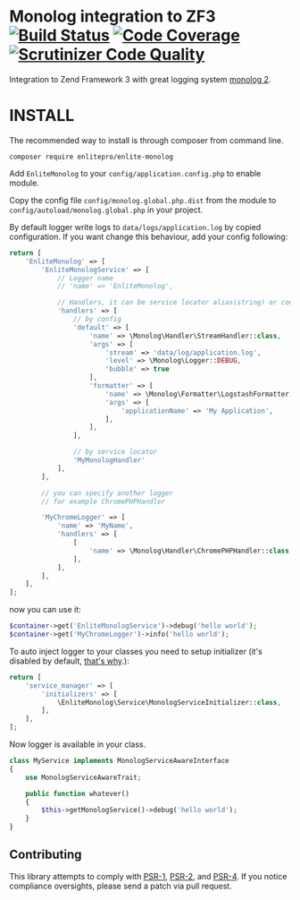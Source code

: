 Monolog integration to ZF3 [![Build Status](https://travis-ci.org/enlitepro/enlite-monolog.png)](https://travis-ci.org/enlitepro/enlite-monolog) [![Code Coverage](https://scrutinizer-ci.com/g/enlitepro/enlite-monolog/badges/coverage.png?b=master)](https://scrutinizer-ci.com/g/enlitepro/enlite-monolog/?branch=master) [![Scrutinizer Code Quality](https://scrutinizer-ci.com/g/enlitepro/enlite-monolog/badges/quality-score.png?b=master)](https://scrutinizer-ci.com/g/enlitepro/enlite-monolog/?branch=master)
==============

Integration to Zend Framework 3 with great logging system [monolog 2](https://github.com/Seldaek/monolog).

INSTALL
=======

The recommended way to install is through composer from command line.

```
composer require enlitepro/enlite-monolog
```

Add `EnliteMonolog` to your `config/application.config.php` to enable module.

Copy the config file `config/monolog.global.php.dist` from the module to `config/autoload/monolog.global.php` in your project.

By default logger write logs to `data/logs/application.log` by copied configuration.
If you want change this behaviour, add your config following:

```php
return [
    'EnliteMonolog' => [
        'EnliteMonologService' => [
            // Logger name
            // 'name' => 'EnliteMonolog',

            // Handlers, it can be service locator alias(string) or config(array)
            'handlers' => [
                // by config
                'default' => [
                    'name' => \Monolog\Handler\StreamHandler::class,
                    'args' => [
                        'stream' => 'data/log/application.log',
                        'level' => \Monolog\Logger::DEBUG,
                        'bubble' => true
                    ],
                    'formatter' => [
                        'name' => \Monolog\Formatter\LogstashFormatter::class,
                        'args' => [
                            'applicationName' => 'My Application',
                        ],
                    ],
                ],

                // by service locator
                'MyMonologHandler'
            ],
        ],

        // you can specify another logger
        // for example ChromePHPHandler

        'MyChromeLogger' => [
            'name' => 'MyName',
            'handlers' => [
                [
                    'name' => \Monolog\Handler\ChromePHPHandler::class,
                ],
            ],
        ],
    ],
];
```

now you can use it:

```php
$container->get('EnliteMonologService')->debug('hello world');
$container->get('MyChromeLogger')->info('hello world');
```

To auto inject logger to your classes you need to setup initializer (it's disabled by default, [that's why](https://docs.zendframework.com/zend-servicemanager/configuring-the-service-manager/#best-practices_2).):

```php
return [
    'service_manager' => [
        'initializers' => [
            \EnliteMonolog\Service\MonologServiceInitializer::class,
        ],
    ],
];
```

Now logger is available in your class.

```php
class MyService implements MonologServiceAwareInterface
{
    use MonologServiceAwareTrait;

    public function whatever()
    {
        $this->getMonologService()->debug('hello world');
    }
}
```

## Contributing

This library attempts to comply with [PSR-1][], [PSR-2][], and [PSR-4][]. If
you notice compliance oversights, please send a patch via pull request.

[PSR-1]: https://github.com/php-fig/fig-standards/blob/master/accepted/PSR-1-basic-coding-standard.md
[PSR-2]: https://github.com/php-fig/fig-standards/blob/master/accepted/PSR-2-coding-style-guide.md
[PSR-4]: https://github.com/php-fig/fig-standards/blob/master/accepted/PSR-4-autoloader.md

